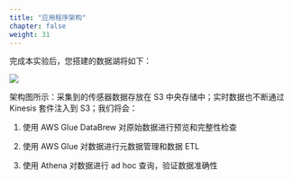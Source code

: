 ```yaml
---
title: "应用程序架构"
chapter: false
weight: 31
---
```


完成本实验后，您搭建的数据湖将如下： 

![](/images/LakeHouse/arch.png)

架构图所示：采集到的传感器数据存放在 S3 中央存储中；实时数据也不断通过 Kinesis 套件注入到 S3；我们将会：

1. 使用 AWS Glue DataBrew 对原始数据进行预览和完整性检查

2. 使用 AWS Glue 对数据进行元数据管理和数据 ETL

3. 使用 Athena 对数据进行 ad hoc 查询，验证数据准确性

